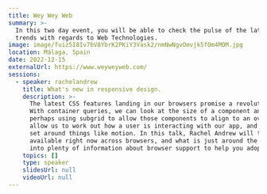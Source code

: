 ```yaml
---
title: Wey Wey Web
summary: >-
  In this two day event, you will be able to check the pulse of the latest
  trends with regards to Web Technologies.
image: image/fuiz5I8Iv7bV8YbrK2PKiY3Vask2/nmNwNgvOmvjk5fOm4MOM.jpg
location: Málaga, Spain
date: 2022-12-15
externalUrl: https://www.weyweyweb.com/
sessions:
  - speaker: rachelandrew
    title: What's new in responsive design.
    description: >-
      The latest CSS features landing in our browsers promise a revolution for responsive design.
      With container queries, we can look at the size of a component and adapt layout accordingly,
      perhaps using subgrid to allow those components to align to an overall grid. Media features
      allow us to work out how a user is interacting with our app, and the preferences they have
      set around things like motion. In this talk, Rachel Andrew will take a look at what is
      available right now across browsers, and what is just around the corner. She’ll also dive
      into plenty of information about browser support to help you adopt new things with confidence.
    topics: []
    type: speaker
    slidesUrl: null
    videoUrl: null
---
```


